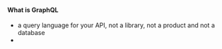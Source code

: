 #### What is GraphQL
- a query language for your API, not a library, not a product and not a database
- 


<!--stackedit_data:
eyJoaXN0b3J5IjpbLTYyNDQzMzQwMCwtNTk4ODc1MDMyLDczMD
k5ODExNl19
-->